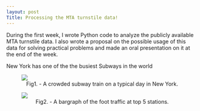 ```yaml
---
layout: post
Title: Processing the MTA turnstile data!
---
```

<style>
   img {
       display: block;
       margin: auto;
   }
</style>

During the first week, I wrote Python code to analyze the publicly available MTA turnstile data.
I also wrote a proposal on the possible usage of this data for solving practical problems and made
an oral presentation on it at the end of the week.

 New York has one of the the busiest Subways in the world

<figure>
  <img src="{{ site.baseurl }}/images/train-people.png">
  <figcaption style="text-align:center;">Fig1. - A crowded subway train on a typical day in New York.</figcaption>
</figure>

<figure>
  <img src="{{ site.baseurl }}/images/bargraph-mta-data.png">
  <figcaption style="text-align:center;">Fig2. - A bargraph of the foot traffic at top 5 stations.</figcaption>
</figure>


